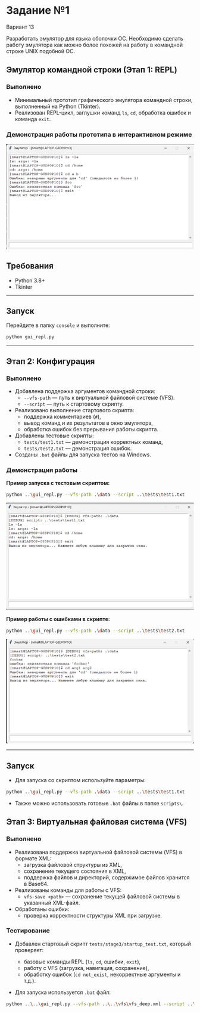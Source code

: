 # Задание №1

Вариант 13

Разработать эмулятор для языка оболочки ОС. Необходимо сделать работу
эмулятора как можно более похожей на работу в командной строке UNIX
подобной ОС.

## Эмулятор командной строки (Этап 1: REPL)

### Выполнено

- Минимальный прототип графического эмулятора командной строки, выполненный на Python (Tkinter).
- Реализован REPL-цикл, заглушки команд `ls`, `cd`, обработка ошибок и команда `exit`.

### Демонстрация работы прототипа в интерактивном режиме

![Пример работы эмулятора](screenshots/demo_session_stage_1.png)

## Требования

- Python 3.8+
- Tkinter

---

## Запуск

Перейдите в папку `console` и выполните:

```bash
python gui_repl.py
```

---

## Этап 2: Конфигурация

### Выполнено

- Добавлена поддержка аргументов командной строки:
  - `--vfs-path` — путь к виртуальной файловой системе (VFS).
  - `--script` — путь к стартовому скрипту.
- Реализовано выполнение стартового скрипта:
  - поддержка комментариев (`#`),
  - вывод команд и их результатов в окно эмулятора,
  - обработка ошибок без прерывания работы скрипта.
- Добавлены тестовые скрипты:
  - `tests/test1.txt` — демонстрация корректных команд,
  - `tests/test2.txt` — демонстрация ошибок.
- Созданы `.bat` файлы для запуска тестов на Windows.

### Демонстрация работы

**Пример запуска с тестовым скриптом:**

```bash
python ..\gui_repl.py --vfs-path .\data --script ..\tests\test1.txt
```

![Пример работы эмулятора](screenshots/demo_session_stage_2_1.png)

**Пример работы с ошибками в скрипте:**

```bash
python ..\gui_repl.py --vfs-path .\data --script ..\tests\test2.txt
```

![Пример работы эмулятора](screenshots/demo_session_stage_2_2.png)

---

## Запуск

- Для запуска со скриптом используйте параметры:

```bash
python ..\gui_repl.py --vfs-path .\data --script ..\tests\test1.txt
```

- Также можно использовать готовые `.bat` файлы в папке `scripts\`.

## Этап 3: Виртуальная файловая система (VFS)

### Выполнено

- Реализована поддержка виртуальной файловой системы (VFS) в формате XML:
  - загрузка файловой структуры из XML,
  - сохранение текущего состояния в XML,
  - поддержка файлов и директорий, содержимое файлов хранится в Base64.
- Реализованы команды для работы с VFS:
  - `vfs-save <path>` — сохранение текущей файловой системы в указанный XML-файл.
- Обработаны ошибки:
  - проверка корректности структуры XML при загрузке.

### Тестирование

- Добавлен стартовый скрипт `tests/stage3/startup_test.txt`, который проверяет:

  - базовые команды REPL (`ls`, `cd`, ошибки, `exit`),
  - работу с VFS (загрузка, навигация, сохранение),
  - обработку ошибок (`cd not_exist`, некорректные аргументы и т.д.).

- Для запуска используется `.bat` файл:

```bash
python ..\..\gui_repl.py --vfs-path ..\..\vfs\vfs_deep.xml --script ..\..\tests\stage3\startup_test.txt

```
